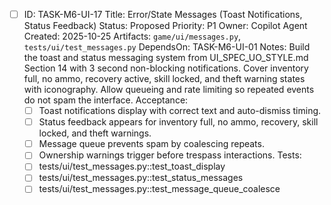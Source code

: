 - [ ] ID: TASK-M6-UI-17
  Title: Error/State Messages (Toast Notifications, Status Feedback)
  Status: Proposed
  Priority: P1
  Owner: Copilot Agent
  Created: 2025-10-25
  Artifacts: `game/ui/messages.py`, `tests/ui/test_messages.py`
  DependsOn: TASK-M6-UI-01
  Notes:
  Build the toast and status messaging system from UI_SPEC_UO_STYLE.md Section 14 with 3 second non-blocking notifications.
  Cover inventory full, no ammo, recovery active, skill locked, and theft warning states with iconography.
  Allow queueing and rate limiting so repeated events do not spam the interface.
  Acceptance:
  - [ ] Toast notifications display with correct text and auto-dismiss timing.
  - [ ] Status feedback appears for inventory full, no ammo, recovery, skill locked, and theft warnings.
  - [ ] Message queue prevents spam by coalescing repeats.
  - [ ] Ownership warnings trigger before trespass interactions.
  Tests:
  - [ ] tests/ui/test_messages.py::test_toast_display
  - [ ] tests/ui/test_messages.py::test_status_messages
  - [ ] tests/ui/test_messages.py::test_message_queue_coalesce
